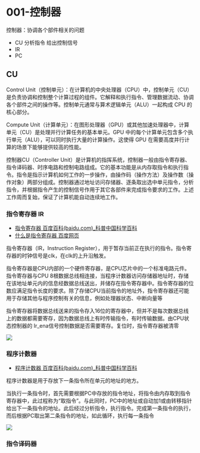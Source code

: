 # 001-控制器

控制器：协调各个部件相关的问题
- CU 分析指令 给出控制信号
- IR
- PC

## CU

Control Unit（控制单元）：在计算机的中央处理器（CPU）中，控制单元（CU）是负责协调和控制整个计算过程的组件。它解释和执行指令、管理数据流动、协调各个部件之间的操作等。控制单元通常与算术逻辑单元（ALU）一起构成 CPU 的核心部分。

Compute Unit（计算单元）：在图形处理器（GPU）或其他加速处理器中，计算单元（CU）是处理并行计算任务的基本单元。GPU 中的每个计算单元包含多个执行单元（ALU），可以同时执行大量的计算操作。这使得 GPU 在需要高度并行计算的场景下能够提供较高的性能。

控制器CU（Controller Unit）是计算机的指挥系统，控制器一般由指令寄存器、指令译码器、时序电路和控制电路组成。它的基本功能是从内存取指令和执行指令。指令是指示计算机如何工作的一步操作，由操作码（操作方法）及操作数（操作对象）两部分组成。控制器通过地址访问存储器、逐条取出选中单元指令，分析指令，并根据指令产生的控制信号作用于其它各部件来完成指令要求的工作。上述工作周而复始，保证了计算机能自动连续地工作。


### 指令寄存器 IR

- [指令寄存器 百度百科(baidu.com)_科普中国科学百科](https://baike.baidu.com/item/指令寄存器/3219483?fr=ge_ala)
- [什么是指令寄存器 百度网页](https://baijiahao.baidu.com/s?id=1797560358438311815&wfr=spider&for=pc)

指令寄存器（IR，Instruction Register），用于暂存当前正在执行的指令。指令寄存器的时钟信号是clk，在clk的上升沿触发。

指令寄存器是CPU内部的一个硬件寄存器，是CPU芯片中的一个标准电路元件。指令寄存器与CPU 8根数据总线相连接，当程序计数器访问存储器地址时，存储在该地址单元内的信息经数据总线送出，并储存在指令寄存器中。指令寄存器的位数应满足指令长度的要求。除了存储CPU当前指令的地址外，指令寄存器还可能用于存储其他与程序控制有关的信息，例如处理器状态、中断向量等

指令寄存器将数据总线送来的指令存入16位的寄存器中，但并不是每次数据总线上的数据都需要寄存，因为数据总线上有时传输指令，有时传输数据。由CPU状态控制器的 Ir_ena信号控制数据是否需要寄存。复位时，指令寄存器被清零

![](https://bkimg.cdn.bcebos.com/pic/d01373f082025aafd8b1203ef2edab64024f1a47?x-bce-process=image/format,f_auto/watermark,image_d2F0ZXIvYmFpa2UyNzI,g_7,xp_5,yp_5,P_20/resize,m_lfit,limit_1,h_1080)

### 程序计数器

- [程序计数器 百度百科(baidu.com)_科普中国科学百科](https://baike.baidu.com/item/程序计数器/3219536)

程序计数器是用于存放下一条指令所在单元的地址的地方。

当执行一条指令时，首先需要根据PC中存放的指令地址，将指令由内存取到指令寄存器中，此过程称为“取指令”。与此同时，PC中的地址或自动加1或由转移指针给出下一条指令的地址。此后经过分析指令，执行指令。完成第一条指令的执行，而后根据PC取出第二条指令的地址，如此循环，执行每一条指令

![](https://bkimg.cdn.bcebos.com/pic/a50f4bfbfbedab64a45133e9f536afc379311ef3?x-bce-process=image/format,f_auto/watermark,image_d2F0ZXIvYmFpa2UyNzI,g_7,xp_5,yp_5,P_20/resize,m_lfit,limit_1,h_1080)


### 指令译码器